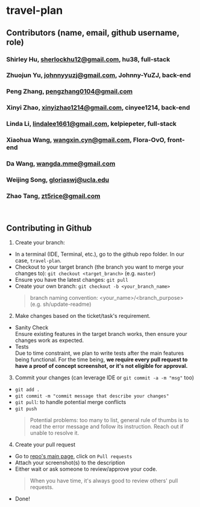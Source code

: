 # travel-plan


## Contributors (name, email, github username, role)
### Shirley Hu, sherlockhu12@gmail.com, hu38, full-stack
### Zhuojun Yu, johnnyyuzj@gmail.com, Johnny-YuZJ, back-end
### Peng Zhang, pengzhang0104@gmail.com
### Xinyi Zhao, xinyizhao1214@gmail.com, cinyee1214, back-end
### Linda Li, lindalee1661@gmail.com, kelpiepeter, full-stack
### Xiaohua Wang, wangxin.cyn@gmail.com, Flora-OvO, front-end
### Da Wang, wangda.mme@gmail.com
### Weijing Song, gloriaswj@ucla.edu
### Zhao Tang, zt5rice@gmail.com

<br/>

## Contributing in Github
1. Create your branch:
- In a terminal (IDE, Terminal, etc.), go to the github repo folder. In our case, `travel-plan`.
- Checkout to your target branch (the branch you want to merge your changes to): `git checkout <target_branch>` (e.g. `master`)
- Ensure you have the latest changes: `git pull`
- Create your own branch: `git checkout -b <your_branch_name>` 
   > branch naming convention: <your_name>/<branch_purpose> (e.g. sh/update-readme)
2. Make changes based on the ticket/task's requirement.
- Sanity Check <br/>
  Ensure existing features in the target branch works, then ensure your changes work as expected. 
- Tests <br/>
  Due to time constraint, we plan to write tests after the main features being functional. For the time being, <b>we require every pull request to have a proof of concept screenshot, or it's not eligible for approval.</b>
3. Commit your changes (can leverage IDE or `git commit -a -m "msg"` too)
- `git add .` 
- `git commit -m "commit message that describe your changes"`
- `git pull`: to handle potential merge conflicts
- `git push`
    > Potential problems: too many to list, general rule of thumbs is to read the error message and follow its instruction. Reach out if unable to resolve it.
4. Create your pull request
- Go to [repo's main page](https://github.com/hu38/travel-plan), click on `Pull requests`
- Attach your screenshot(s) to the description
- Either wait or ask someone to review/approve your code.
  > When you have time, it's always good to review others' pull requests.
- Done!

